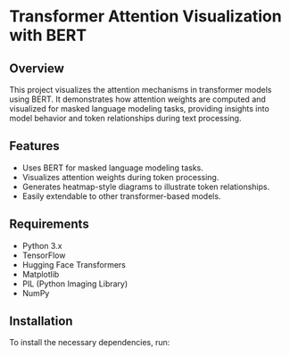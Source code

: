 # Transformer Attention Visualization with BERT

## Overview
This project visualizes the attention mechanisms in transformer models using BERT. It demonstrates how attention weights are computed and visualized for masked language modeling tasks, providing insights into model behavior and token relationships during text processing.

## Features
- Uses BERT for masked language modeling tasks.
- Visualizes attention weights during token processing.
- Generates heatmap-style diagrams to illustrate token relationships.
- Easily extendable to other transformer-based models.

## Requirements
- Python 3.x
- TensorFlow
- Hugging Face Transformers
- Matplotlib
- PIL (Python Imaging Library)
- NumPy

## Installation
To install the necessary dependencies, run:


